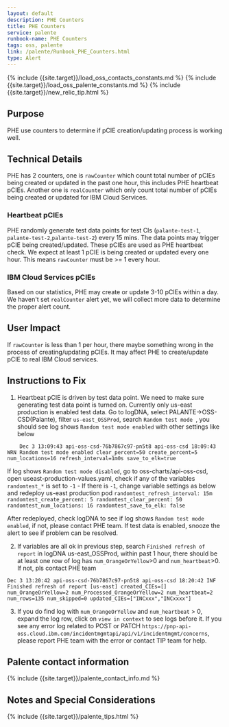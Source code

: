 ```yaml
---
layout: default
description: PHE Counters
title: PHE Counters
service: palente
runbook-name: PHE Counters
tags: oss, palente
link: /palente/Runbook_PHE_Counters.html
type: Alert
---
```


{% include {{site.target}}/load_oss_contacts_constants.md %}
{% include {{site.target}}/load_oss_palente_constants.md %}
{% include {{site.target}}/new_relic_tip.html %}


## Purpose
PHE use counters to determine if pCIE creation/updating process is working well.

## Technical Details
PHE has 2 counters, one is `rawCounter` which count total number of pCIEs being created or updated in the past one hour, this includes PHE heartbeat pCIEs. Another one is `realCounter` which only count total number of pCIEs being created or updated for IBM Cloud Services.

### Heartbeat pCIEs
PHE randomly generate test data points for test CIs (`palante-test-1`, `palante-test-2`,`palante-test-2`) every 15 mins. The data points may trigger pCIE being created/updated. These pCIEs are used as PHE heartbeat check. We expect at least 1 pCIE is being created or updated every one hour. This means `rawCounter` must be >= 1 every hour.

### IBM Cloud Services pCIEs
Based on our statistics, PHE may create or update 3-10 pCIEs within a day. We haven't set `realCounter` alert yet, we will collect more data to determine the proper alert count.

## User Impact
If `rawCounter` is less than 1 per hour, there maybe something wrong in the process of creating/updating pCIEs. It may affect PHE to create/update pCIE to real IBM Cloud services.

## Instructions to Fix
1. Heartbeat pCIE is driven by test data point. We need to make sure generating test data point is turned on. Currently only us-east production is enabled test data. Go to logDNA, select PALANTE->OSS-CSD(Palante), filter `us-east_OSSProd`, search `Random test mode `, you should see log shows `Random test mode enabled` with other settings like below
```
    Dec 3 13:09:43 api-oss-csd-76b7867c97-pn5t8 api-oss-csd 18:09:43 WRN Random test mode enabled clear_percent=50 create_percent=5 num_locations=16 refresh_interval=1m0s save_to_elk=true 
```

If log shows `Random test mode disabled`, go to oss-charts/api-oss-csd, open useast-production-values.yaml, check if any of the variables `randomtest_*` is set to `-1`
    - If there is `-1`, change variable settings as below and redeploy us-east production pod
    ```
    randomtest_refresh_interval: 15m
    randomtest_create_percent: 5
    randomtest_clear_percent: 50
    randomtest_num_locations: 16
    randomtest_save_to_elk: false
    ```

After redeployed, check logDNA to see if log shows `Random test mode enabled`, if not, please contact PHE team. If test data is enabled, snooze the alert to see if problem can be resolved.

2. If variables are all ok in previous step, search `Finished refresh of report` in logDNA us-east_OSSProd, within past 1 hour, there should be at least one row of log has `num_OrangeOrYellow`>0 and `num_heartbeat`>0. If not, pls contact PHE team

```
Dec 3 13:20:42 api-oss-csd-76b7867c97-pn5t8 api-oss-csd 18:20:42 INF Finished refresh of report [us-east] created_CIEs=[] num_OrangeOrYellow=2 num_Processed_OrangeOrYellow=2 num_heartbeat=2 num_rows=135 num_skipped=0 updated_CIEs=["INCxxx","INCxxxx"]

```

3. If you do find log with `num_OrangeOrYellow` and `num_heartbeat` > 0, expand the log row, click on `view in context` to see logs before it. If you see any error log related to POST or PATCH `https://pnp-api-oss.cloud.ibm.com/incidentmgmtapi/api/v1/incidentmgmt/concerns`, please report PHE team with the error or contact TIP team for help.

## Palente contact information
{% include {{site.target}}/palente_contact_info.md %}

## Notes and Special Considerations
{% include {{site.target}}/palente_tips.html %}
